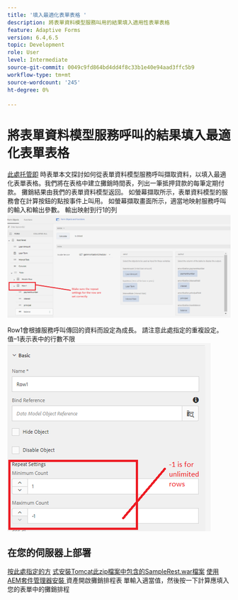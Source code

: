 ```yaml
---
title: '填入最適化表單表格 '
description: 將表單資料模型服務叫用的結果填入適用性表單表格
feature: Adaptive Forms
version: 6.4,6.5
topic: Development
role: User
level: Intermediate
source-git-commit: 0049c9fd864bd4dd4f8c33b1e40e94aad3ffc5b9
workflow-type: tm+mt
source-wordcount: '245'
ht-degree: 0%

---
```



# 將表單資料模型服務呼叫的結果填入最適化表單表格

[此處托管即](https://forms.enablementadobe.com/content/dam/formsanddocuments/amortization/jcr:content?wcmmode=disabled)
時表單本文探討如何從表單資料模型服務呼叫擷取資料，以填入最適化表單表格。我們將在表格中建立攤銷時間表，列出一筆抵押貸款的每筆定期付款。 攤銷結果由我們的表單資料模型返回。 如螢幕擷取所示，表單資料模型的服務會在計算按鈕的點按事件上叫用。 如螢幕擷取畫面所示，適當地映射服務呼叫的輸入和輸出參數。 輸出映射到行1的列
![clickevent](assets/amortization.PNG)

Row1會根據服務呼叫傳回的資料而設定為成長。 請注意此處指定的重複設定。 值–1表示表中的行數不限
![Row1](assets/rowconfiguration.PNG)

## 在您的伺服器上部署

[按此處指定的方](/help/forms/ic-print-channel-tutorial/set-up-tomcat.md)
[式安裝Tomcat此zip檔案中包含的SampleRest.war檔案](https://experienceleague.adobe.com/docs/experience-manager-learn/forms/assets/common-osgi-bundles/sample-rest.zip)
[使用AEM套件管理器安裝 ](assets/amortizationschedule.zip) 資產開啟攤銷排程表
[](http://localhost:4502/content/dam/formsanddocuments/amortization/jcr:content?wcmmode=disabled)
單輸入適當值，然後按一下計算應填入您的表單中的攤銷排程

